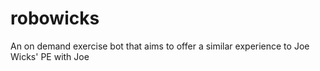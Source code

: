 # robowicks
An on demand exercise bot that aims to offer a similar experience to Joe Wicks' PE with Joe
